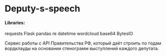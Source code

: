 # Deputy-s-speech

#### Libraries:

requests
Flask
pandas
re
datetime
wordcloud
base64
BytesIO

Сервис работы с API Правительства РФ, который даёт строить по годам вордклауды на основании стенограмм выступлений каждого депутата.
